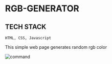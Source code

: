 # RGB-GENERATOR

## TECH STACK  
`HTML, CSS, Javascript`  

This simple web page generates random rgb color

![command](https://github.com/japneetbhatia/Hacktoberfest-Contribution/blob/master/contributions/RGB-Generator/rgb.JPG)
